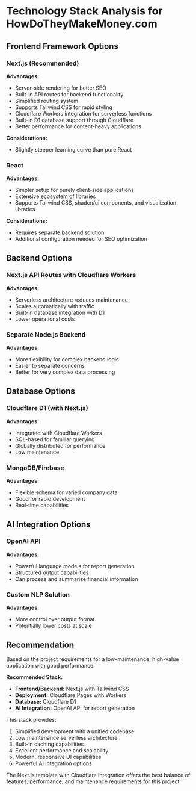 # Technology Stack Analysis for HowDoTheyMakeMoney.com

## Frontend Framework Options

### Next.js (Recommended)
**Advantages:**
- Server-side rendering for better SEO
- Built-in API routes for backend functionality
- Simplified routing system
- Supports Tailwind CSS for rapid styling
- Cloudflare Workers integration for serverless functions
- Built-in D1 database support through Cloudflare
- Better performance for content-heavy applications

**Considerations:**
- Slightly steeper learning curve than pure React

### React
**Advantages:**
- Simpler setup for purely client-side applications
- Extensive ecosystem of libraries
- Supports Tailwind CSS, shadcn/ui components, and visualization libraries

**Considerations:**
- Requires separate backend solution
- Additional configuration needed for SEO optimization

## Backend Options

### Next.js API Routes with Cloudflare Workers
**Advantages:**
- Serverless architecture reduces maintenance
- Scales automatically with traffic
- Built-in database integration with D1
- Lower operational costs

### Separate Node.js Backend
**Advantages:**
- More flexibility for complex backend logic
- Easier to separate concerns
- Better for very complex data processing

## Database Options

### Cloudflare D1 (with Next.js)
**Advantages:**
- Integrated with Cloudflare Workers
- SQL-based for familiar querying
- Globally distributed for performance
- Low maintenance

### MongoDB/Firebase
**Advantages:**
- Flexible schema for varied company data
- Good for rapid development
- Real-time capabilities

## AI Integration Options

### OpenAI API
**Advantages:**
- Powerful language models for report generation
- Structured output capabilities
- Can process and summarize financial information

### Custom NLP Solution
**Advantages:**
- More control over output format
- Potentially lower costs at scale

## Recommendation

Based on the project requirements for a low-maintenance, high-value application with good performance:

**Recommended Stack:**
- **Frontend/Backend:** Next.js with Tailwind CSS
- **Deployment:** Cloudflare Pages with Workers
- **Database:** Cloudflare D1
- **AI Integration:** OpenAI API for report generation

This stack provides:
1. Simplified development with a unified codebase
2. Low maintenance serverless architecture
3. Built-in caching capabilities
4. Excellent performance and scalability
5. Modern, responsive UI capabilities
6. Powerful AI integration options

The Next.js template with Cloudflare integration offers the best balance of features, performance, and maintenance requirements for this project.
